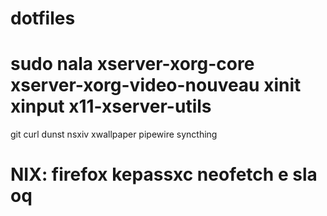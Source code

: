 # dotfiles

# sudo nala xserver-xorg-core xserver-xorg-video-nouveau xinit xinput x11-xserver-utils
git curl
dunst nsxiv xwallpaper pipewire syncthing

# NIX: firefox kepassxc neofetch e sla oq
